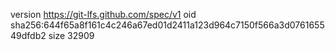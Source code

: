 version https://git-lfs.github.com/spec/v1
oid sha256:644f65a8f161c4c246a67ed01d2411a123d964c7150f566a3d076165549dfdb2
size 32909
